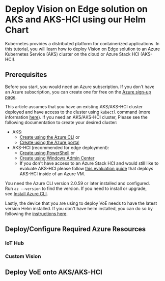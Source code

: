 # Deploy Vision on Edge solution on AKS and AKS-HCI using our Helm Chart

Kubernetes provides a distributed platform for containerized applications. In this tutorial, you will learn how to deploy Vision on Edge solution to an Azure Kubernetes Service (AKS) cluster on the cloud or Azure Stack HCI (AKS-HCI).

## Prerequisites

Before you start, you would need an Azure subscription. If you don't have an Azure subscription, you can create one for free on the  [Azure sign-up page](https://aka.ms/createazuresubscription).

This article assumes that you have an existing AKS/AKS-HCI cluster deployed and have access to the cluster using `kubectl` command (more information [here](https://kubernetes.io/docs/tasks/access-application-cluster/access-cluster/#accessing-for-the-first-time-with-kubectl)). If you need an AKS/AKS-HCI cluster, Please see the following documentation to create your desired cluster:

- AKS:  
  - [Create using the Azure CLI](https://github.com/MicrosoftDocs/azure-docs/blob/master/articles/aks/kubernetes-walkthrough.md) or 
  - [Create using the Azure portal](https://github.com/MicrosoftDocs/azure-docs/blob/master/articles/aks/kubernetes-walkthrough-portal.md)
- AKS-HCI (recommended for edge deployment): 
  - [Create using PowerShell](https://docs.microsoft.com/en-us/azure-stack/aks-hci/kubernetes-walkthrough-powershell) or
  - [Create using Windows Admin Center](https://docs.microsoft.com/en-us/azure-stack/aks-hci/setup) 
  - If you don't have access to an Azure Stack HCI and would still like to evaluate AKS-HCI please follow [this evaluation guide](https://github.com/Azure/aks-hci/tree/main/eval) that deploys AKS-HCI inside of an Azure VM.

You need the Azure CLI version 2.0.59 or later installed and configured. Run `az --version` to find the version. If you need to install or upgrade, see [Install Azure CLI](https://github.com/MicrosoftDocs/azure-docs/blob/master/cli/azure/install-azure-cli).

Lastly, the device that you are using to deploy VoE needs to have the latest version Helm installed. If you don't have helm installed, you can do so by following the [instructions here](https://helm.sh/docs/intro/install/). 

## Deploy/Configure Required Azure Resources
### IoT Hub
### Custom Vision

## Deploy VoE onto AKS/AKS-HCI

